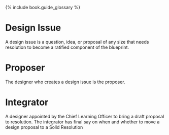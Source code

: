 {% include book.guide_glossary %}

# Design Issue

A design issue is a question, idea, or proposal of any size that needs resolution to become a ratified component of the blueprint.

# Proposer

The designer who creates a design issue is the proposer.

# Integrator

A designer appointed by the Chief Learning Officer to bring a draft proposal to resolution. The integrator has final say on when and whether to move a design proposal to a Solid Resolution
